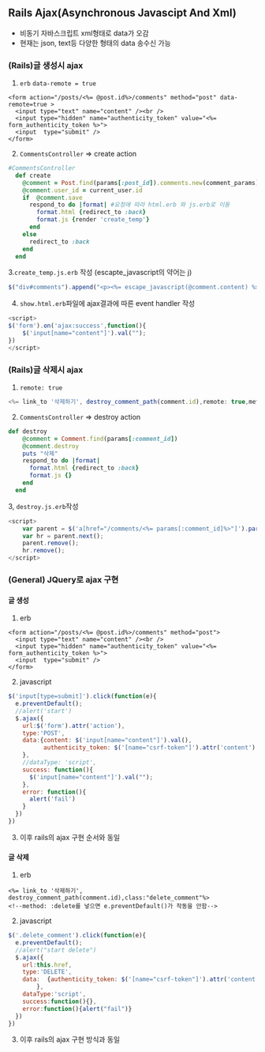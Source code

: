 ## Rails Ajax(Asynchronous Javascipt And Xml)

- 비동기 자바스크립트 xml형태로 data가 오감
- 현재는 json, text등 다양한 형태의 data 송수신 가능



### (Rails)글 생성시 ajax 

1. `erb` `data-remote = true`

```erb
<form action="/posts/<%= @post.id%>/comments" method="post" data-remote=true >
  <input type="text" name="content" /><br />
  <input type="hidden" name="authenticity_token" value="<%= form_authenticity_token %>">
  <input  type="submit" />
</form>
```

2. `CommentsController` => create action

```ruby
#CommentsController
  def create
    @comment = Post.find(params[:post_id]).comments.new(comment_params)
    @comment.user_id = current_user.id
    if  @comment.save
      respond_to do |format| #요청에 따라 html.erb 와 js.erb로 이동
        format.html {redirect_to :back}
        format.js {render 'create_temp'}
      end
    else
      redirect_to :back
    end
  end
```

3.`create_temp.js.erb` 작성 (escapte_javascript의 약어는 j)

```javascript
$("div#comments").append("<p><%= escape_javascript(@comment.content) %><%= escape_javascript(link_to '삭제하기', destroy_comment_path(@comment.id), method: :delete, remote: true, class: 'delete_comment') %></p><hr/>");
```

4. `show.html.erb`파일에 ajax결과에 따른 event handler 작성

```javascript
<script>
$('form').on('ajax:success',function(){
    $('input[name="content"]').val("");
})
</script>
```





### (Rails)글 삭제시 ajax

1. `remote: true`

 ```javascript
<%= link_to '삭제하기', destroy_comment_path(comment.id),remote: true,method: :delete, class:"delete_comment"%>
 ```

2. `CommentsController` => destroy action

```ruby
def destroy
    @comment = Comment.find(params[:comment_id])
    @comment.destroy
    puts "삭제"
    respond_to do |format|
      format.html {redirect_to :back}
      format.js {}
    end
  end
```

3, `destroy.js.erb`작성

```javascript
<script>
    var parent = $('a[href="/comments/<%= params[:comment_id]%>"]').parent();
    var hr = parent.next();
    parent.remove();
    hr.remove();
</script>
```





### (General) JQuery로 ajax 구현

#### 글 생성

1. erb

```erb
<form action="/posts/<%= @post.id%>/comments" method="post">
  <input type="text" name="content" /><br />
  <input type="hidden" name="authenticity_token" value="<%= form_authenticity_token %>">
  <input  type="submit" />
</form>
```

2.  javascript

```javascript
$('input[type=submit]').click(function(e){
  e.preventDefault();
  //alert('start')
  $.ajax({
    url:$('form').attr('action'),
    type:'POST',
    data:{content: $('input[name="content"]').val(),
          authenticity_token: $('[name="csrf-token"]').attr('content')
    },
    //dataType: 'script',
    success: function(){
      $('input[name="content"]').val("");
    },
    error: function(){
      alert('fail')
    }
  })
})
```



3. 이후 rails의 ajax 구현 순서와 동일



#### 글 삭제

1. erb

```erb
<%= link_to '삭제하기', destroy_comment_path(comment.id),class:"delete_comment"%>
<!--method: :delete를 넣으면 e.preventDefault()가 작동을 안함-->
```

2. javascript

```javascript
$('.delete_comment').click(function(e){
  e.preventDefault();
  //alert("start delete")
  $.ajax({
    url:this.href,
    type:'DELETE',
    data:  {authenticity_token: $('[name="csrf-token"]').attr('content')
        },
    dataType:'script',
    success:function(){},
    error:function(){alert("fail")}
  })
})
```

3. 이후 rails의 ajax 구현 방식과 동일